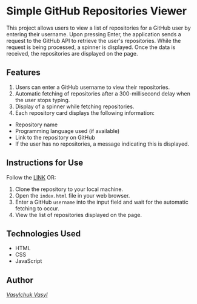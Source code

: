 # Simple GitHub Repositories Viewer
This project allows users to view a list of repositories for a GitHub user by entering their username. Upon pressing Enter, the application sends a request to the GitHub API to retrieve the user's repositories. While the request is being processed, a spinner is displayed. Once the data is received, the repositories are displayed on the page.

## Features
1. Users can enter a GitHub username to view their repositories.
2. Automatic fetching of repositories after a 300-millisecond delay when the user stops typing.
3. Display of a spinner while fetching repositories.
4. Each repository card displays the following information:
- Repository name
- Programming language used (if available)
- Link to the repository on GitHub
- If the user has no repositories, a message indicating this is displayed.

## Instructions for Use
Follow the [LINK](http://git.api.fetch.s3-website.eu-central-1.amazonaws.com/) OR:
1. Clone the repository to your local machine.
2. Open the `index.html` file in your web browser.
3. Enter a GitHub `username` into the input field and wait for the automatic fetching to occur.
4. View the list of repositories displayed on the page.

## Technologies Used
- HTML
- CSS
- JavaScript

## Author
[_Vasylchuk Vasyl_](https://www.linkedin.com/in/vasyl-vasylchuk-632303273/)